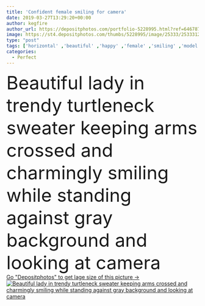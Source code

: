 ```yaml
---
title: 'Confident female smiling for camera'
date: 2019-03-27T13:29:20+00:00
author: kegfire
author_url: https://depositphotos.com/portfolio-5228995.html?ref=64678756
image: https://st4.depositphotos.com/thumbs/5228995/image/25333/253331200/api_thumb_450.jpg?forcejpeg=true
type: "post"
tags: ['horizontal' ,'beautiful' ,'happy' ,'female' ,'smiling' ,'model' ,'joy' ,'cheerful' ,'portrait' ,'cute' ,'style' ,'modern' ,'pose' ,'pretty' ,'elegant' ,'lovely' ,'woman' ,'pleasure' ,'trendy' ,'lady' ,'charming' ,'perfect' ,'friendly' ,'attractive' ,'casual' ,'sweater' ,'gorgeous' ,'glad' ,'positive' ,'toothy' ,'slim' ,'confident' ,'folded' ,'proud' ,'turtleneck' ,'looking at camera' ,'copy space' ,'Studio Shot' ,'gray background' ,'crossed arms' ]
categories: 
  - Perfect
---
```

<div aling="center">
            <font size="60"> Beautiful lady in trendy turtleneck sweater keeping arms crossed and charmingly smiling while standing against gray background and looking at camera</font>   
</div>
<div>
    <a href='https://st4.depositphotos.com/thumbs/5228995/image/25333/253331200/api_thumb_450.jpg?forcejpeg=true?ref=64678756' target=_blank > Go "Depositphotos" to get lage size of this picture ->
        <img href='https://st4.depositphotos.com/thumbs/5228995/image/25333/253331200/api_thumb_450.jpg?forcejpeg=true?ref=64678756' src='https://st4.depositphotos.com/5228995/25333/i/950/depositphotos_253331200-stock-photo-confident-female-smiling-for-camera.jpg?forcejpeg=true' alt='Beautiful lady in trendy turtleneck sweater keeping arms crossed and charmingly smiling while standing against gray background and looking at camera' >
    </a>
</div>
